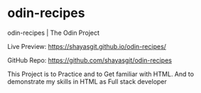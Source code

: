 # odin-recipes
odin-recipes | The Odin Project

Live Preview: https://shayasgit.github.io/odin-recipes/

GitHub Repo: https://github.com/shayasgit/odin-recipes

This Project is to Practice and to Get familiar with HTML.
And to demonstrate my skills in HTML as Full stack developer

